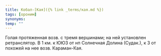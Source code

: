```yaml
---
title: Кобал-[Кая]({% link _terms/кая.md %})
tags: [ороним]
synonyms:
temp: ""
---
```


Голая протяженная возв. с тремя вершинами; на ней установлен ретранслятор. В 1
км. к ЮЮЗ от нп Солнечная Долина (Судак.), к З от похожей на нее возв.
Караман-Кая.
